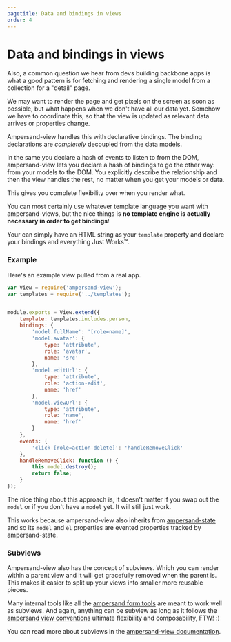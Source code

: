 ```yaml
---
pagetitle: Data and bindings in views
order: 4
---
```


# Data and bindings in views

Also, a common question we hear from devs building backbone apps is what a good pattern is for fetching and rendering a single model from a collection for a "detail" page.

We may want to render the page and get pixels on the screen as soon as possible, but what happens when we don't have all our data yet. Somehow we have to coordinate this, so that the view is updated as relevant data arrives or properties change.

Ampersand-view handles this with declarative bindings. The binding declarations are *completely* decoupled from the data models.

In the same you declare a hash of events to listen to from the DOM, ampersand-view lets you declare a hash of bindings to go the other way: from your models to the DOM. You explicitly describe the relationship and then the view handles the rest, no matter when you get your models or data. 

This gives you complete flexibility over when you render what.

You can most certainly use whatever template language you want with ampersand-views, but the nice things is **no template engine is actually necessary in order to get bindings**! 

Your can simply have an HTML string as your `template` property and declare your bindings and everything Just Works™.

### Example


Here's an example view pulled from a real app.

```js
var View = require('ampersand-view');
var templates = require('../templates');


module.exports = View.extend({
    template: templates.includes.person,
    bindings: {
        'model.fullName': '[role=name]',
        'model.avatar': {
            type: 'attribute',
            role: 'avatar',
            name: 'src'
        },
        'model.editUrl': {
            type: 'attribute',
            role: 'action-edit',
            name: 'href'
        },
        'model.viewUrl': {
            type: 'attribute',
            role: 'name',
            name: 'href'
        }
    },
    events: {
        'click [role=action-delete]': 'handleRemoveClick'
    },
    handleRemoveClick: function () {
        this.model.destroy();
        return false;
    }
});
```

The nice thing about this approach is, it doesn't matter if you swap out the `model` or if you don't have a `model` yet. It will still just work.

This works because ampersand-view also inherits from [ampersand-state](http://ampersandjs.com/docs#ampersand-state) and so its `model` and `el` properties are evented properties tracked by ampersand-state.

### Subviews

Ampersand-view also has the concept of subviews. Which you can render within a parent view and it will get gracefully removed when the parent is. This makes it easier to split up your views into smaller more reusable pieces. 

Many internal tools like all the [ampersand form tools](http://ampersandjs.com/learn/forms) are meant to work well as subviews. And again, anything can be subview as long as it follows the [ampersand view conventions](http://ampersandjs.com/learn/view-conventions) ultimate flexibility and composability, FTW! :)

You can read more about subviews in the [ampersand-view documentation](http://ampersandjs.com/docs#ampersand-view).
